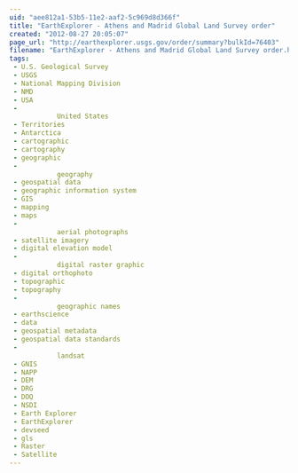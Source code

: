 ```yaml
---
uid: "aee812a1-53b5-11e2-aaf2-5c969d8d366f"
title: "EarthExplorer - Athens and Madrid Global Land Survey order"
created: "2012-08-27 20:05:07"
page_url: "http://earthexplorer.usgs.gov/order/summary?bulkId=76403"
filename: "EarthExplorer - Athens and Madrid Global Land Survey order.html"
tags: 
 - U.S. Geological Survey
 - USGS
 - National Mapping Division
 - NMD
 - USA
 - 
            United States
 - Territories
 - Antarctica
 - cartographic
 - cartography
 - geographic
 - 
            geography
 - geospatial data
 - geographic information system
 - GIS
 - mapping
 - maps
 - 
            aerial photographs
 - satellite imagery
 - digital elevation model
 - 
            digital raster graphic
 - digital orthophoto
 - topographic
 - topography
 - 
            geographic names
 - earthscience
 - data
 - geospatial metadata
 - geospatial data standards
 - 
            landsat
 - GNIS
 - NAPP
 - DEM
 - DRG
 - DOQ
 - NSDI
 - Earth Explorer
 - EarthExplorer
 - devseed
 - gls
 - Raster
 - Satellite
---
```

